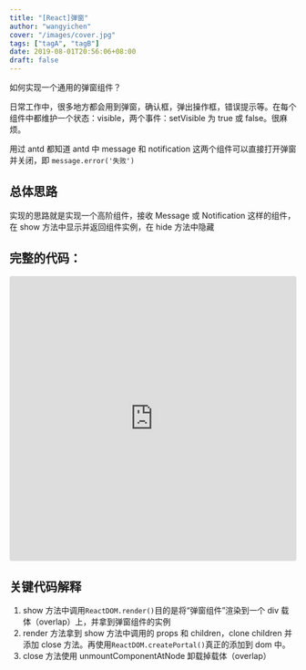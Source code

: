 ```yaml
---
title: "[React]弹窗"
author: "wangyichen"
cover: "/images/cover.jpg"
tags: ["tagA", "tagB"]
date: 2019-08-01T20:56:06+08:00
draft: false
---
```


如何实现一个通用的弹窗组件？

<!--more-->

日常工作中，很多地方都会用到弹窗，确认框，弹出操作框，错误提示等。在每个组件中都维护一个状态：visible，两个事件：setVisible 为 true 或 false。很麻烦。

用过 antd 都知道 antd 中 message 和 notification 这两个组件可以直接打开弹窗并关闭，即 `message.error('失败')`

## 总体思路

实现的思路就是实现一个高阶组件，接收 Message 或 Notification 这样的组件，在 show 方法中显示并返回组件实例，在 hide 方法中隐藏

## 完整的代码：

<iframe src="https://codesandbox.io/embed/danchuang-lhy50?fontsize=14" title="弹窗" allow="geolocation; microphone; camera; midi; vr; accelerometer; gyroscope; payment; ambient-light-sensor; encrypted-media" style="width:100%; height:500px; border:0; border-radius: 4px; overflow:hidden;" sandbox="allow-modals allow-forms allow-popups allow-scripts allow-same-origin"></iframe>

## 关键代码解释

1. show 方法中调用`ReactDOM.render()`目的是将“弹窗组件”渲染到一个 div 载体（overlap）上，并拿到弹窗组件的实例
2. render 方法拿到 show 方法中调用的 props 和 children，clone children 并添加 close 方法。再使用`ReactDOM.createPortal()`真正的添加到 dom 中。
3. close 方法使用 unmountComponentAtNode 卸载掉载体（overlap）
